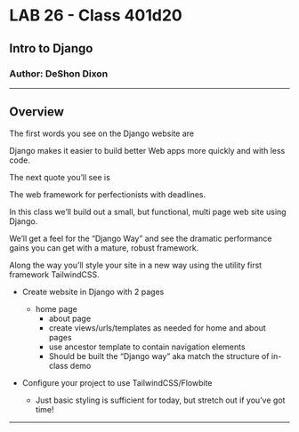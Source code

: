 # LAB 26 - Class 401d20

## Intro to Django

### Author: DeShon Dixon

---

## Overview

The first words you see on the Django website are

Django makes it easier to build better Web apps more quickly and with less code.

The next quote you’ll see is

The web framework for perfectionists with deadlines.

In this class we’ll build out a small, but functional, multi page web site using Django.

We’ll get a feel for the “Django Way” and see the dramatic performance gains you can get with a mature, robust framework.

Along the way you’ll style your site in a new way using the utility first framework TailwindCSS.

- Create website in Django with 2 pages
  - home page
    - about page
    - create views/urls/templates as needed for home and about pages
    - use ancestor template to contain navigation elements
    - Should be built the “Django way” aka match the structure of in-class demo


- Configure your project to use TailwindCSS/Flowbite
  - Just basic styling is sufficient for today, but stretch out if you’ve got time!

---
